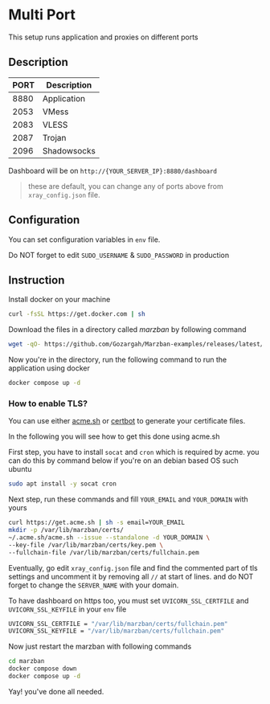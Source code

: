 # Multi Port
This setup runs application and proxies on different ports

## Description
| PORT | Description |
| ---- | ----------- |
| 8880 | Application |
| 2053 | VMess       |
| 2083 | VLESS       |
| 2087 | Trojan      |
| 2096 | Shadowsocks |

Dashboard will be on `http://{YOUR_SERVER_IP}:8880/dashboard`

> these are default, you can change any of ports above from `xray_config.json` file.

## Configuration
You can set configuration variables in `env` file.

Do NOT forget to edit `SUDO_USERNAME` & `SUDO_PASSWORD` in production

## Instruction
Install docker on your machine
```bash
curl -fsSL https://get.docker.com | sh
```
Download the files in a directory called *marzban* by following command
```bash
wget -qO- https://github.com/Gozargah/Marzban-examples/releases/latest/download/multi-port.tar.gz | tar xz --xform 's/multi-port/marzban/' && cd marzban
```
Now you're in the directory, run the following command to run the application using docker
```bash
docker compose up -d
```

### How to enable TLS?

You can use either [acme.sh](https://github.com/acmesh-official/acme.sh) or [certbot](https://github.com/certbot/certbot) to generate your certificate files.

In the following you will see how to get this done using acme.sh

First step, you have to install `socat` and `cron` which is required by acme. you can do this by command below if you're on an debian based OS such ubuntu
```bash
sudo apt install -y socat cron
```

Next step, run these commands and fill `YOUR_EMAIL` and `YOUR_DOMAIN` with yours
```bash
curl https://get.acme.sh | sh -s email=YOUR_EMAIL
mkdir -p /var/lib/marzban/certs/
~/.acme.sh/acme.sh --issue --standalone -d YOUR_DOMAIN \
--key-file /var/lib/marzban/certs/key.pem \
--fullchain-file /var/lib/marzban/certs/fullchain.pem
```

Eventually, go edit `xray_config.json` file and find the commented part of tls settings and uncomment it by removing all `//` at start of lines. and do NOT forget to change the `SERVER_NAME` with your domain.


To have dashboard on https too, you must set `UVICORN_SSL_CERTFILE` and `UVICORN_SSL_KEYFILE` in your `env` file
```bash
UVICORN_SSL_CERTFILE = "/var/lib/marzban/certs/fullchain.pem"
UVICORN_SSL_KEYFILE = "/var/lib/marzban/certs/fullchain.pem"
```


Now just restart the marzban with following commands
```bash
cd marzban
docker compose down
docker compose up -d
```

Yay! you've done all needed.

